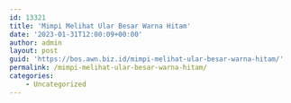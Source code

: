 ```yaml
---
id: 13321
title: 'Mimpi Melihat Ular Besar Warna Hitam'
date: '2023-01-31T12:00:09+00:00'
author: admin
layout: post
guid: 'https://bos.awn.biz.id/mimpi-melihat-ular-besar-warna-hitam/'
permalink: /mimpi-melihat-ular-besar-warna-hitam/
categories:
    - Uncategorized
---
```


